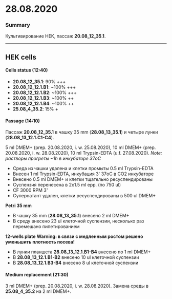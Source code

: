 28.08.2020
==========

### Summary
Культивирование HEK, пассаж **20.08_12_35.1**.

--- 

## HEK cells
#### Cells status (12:40)
- **20.08_12_35.1**: 90% +++
- **20.08_12_12.1.B1**: \~100% +++
- **20.08_12_12.1.B2**: \~100% +++
- **20.08_12_12.1.B3**: \~100% ++
- **20.08_12_12.1.B4**: \~100% ++
- **25.08_4_35.2**: 15% +

#### Passage (14:10)
Пассаж **20.08_12_35.1** в чашку 35 mm (**28.08_13_35.1**) и четыре лунки (**28.08_13_12.1.C1-C4**).

5 ml DMEM+ (prep. 20.08.2020, i. w. 25.08.2020), 10 ml DMEM+ (prep. 20.08.2020, i. w. 28.08.2020), 10 ml Trypsin-EDTA (u.f. 27.08.2020).
*Note: растворы прогреты \~1h в инкубаторе 37oC*

- Среда из чашки удалена и клетки промыты 0.5 ml Trypsin-EDTA
- Внесен 1 ml Trypsin-EDTA, инкубация 3' 37oC в CO2 инкубаторе
- Внесено 0.5 ml DMEM+ и клетки тщательно ресуспендированы
- Суспензия перенесена в 2x1.5 ml epp. (по 750 ul)
- CF 3000 RPM 3'
- Супернатант удален, клетки ресуспендированы в 500 ul DMEM+

**Petri 35 mm**
- В чашку 35 mm (**28.08_13_35.1**) внесено 2 ml DMEM+
- В среду внесено 23 ul клеточной суспензии, несколько раз перемешано пипетированием

**12-wells plate**
**Warning: в связи с медленным ростом решено уменьшить плотность посева!**
- В лунки планшета **28.08_13_12.1.B1-B4** внесено по 1 ml DMEM+
- В **28.08_13_12.1.B1-B2** внесено 10 ul клеточной суспензии
- В **28.08_13_12.1.B3-B4** внесено 8 ul клеточной суспензии

#### Medium replacement (21:30)
3 ml DMEM+ (prep. 20.08.2020, i. w. 28.08.2020).
Замена среды в **25.08_4_35.2** на 2 ml DMEM+.
